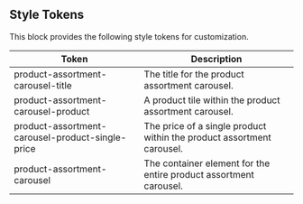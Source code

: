 ## Style Tokens

This block provides the following style tokens for customization.

| **Token**                                        | **Description**                                                       |
| ------------------------------------------------ | --------------------------------------------------------------------- |
| product-assortment-carousel-title                | The title for the product assortment carousel.                        |
| product-assortment-carousel-product              | A product tile within the product assortment carousel.                |
| product-assortment-carousel-product-single-price | The price of a single product within the product assortment carousel. |
| product-assortment-carousel                      | The container element for the entire product assortment carousel.     |
